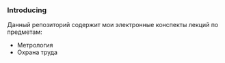 ### Introducing

Данный репозиторий содержит мои электронные конспекты лекций по предметам:

- Метрология
- Охрана труда